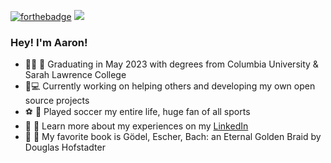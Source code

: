 
[![forthebadge](https://forthebadge.com/images/badges/powered-by-flux-capacitor.svg)](https://forthebadge.com) 
![](https://komarev.com/ghpvc/?username=AaronAshery&style=plastic)
### Hey! I'm Aaron!  

* :man_student: :school: Graduating in May 2023 with degrees from Columbia University & Sarah Lawrence College
* 🔭💻 Currently working on helping others and developing my own open source projects
* :soccer: :football: Played soccer my entire life, huge fan of all sports
* :link: :page_with_curl: Learn more about my experiences on my [LinkedIn](https://www.linkedin.com/in/aaron-ashery/ "LinkedIn")
* :book: :thought_balloon: My favorite book is Gödel, Escher, Bach: an Eternal Golden Braid by Douglas Hofstadter

<!-- ![ex](https://github.com/AaronAshery/github/last-commit/:user/:repo) -->

<!--
**AaronAshery/AaronAshery** is a ✨ _special_ ✨ repository because its `README.md` (this file) appears on your GitHub profile.

Here are some ideas to get you started:

- 🔭 I’m currently working on ...
- 🌱 I’m currently learning ...
- 👯 I’m looking to collaborate on ...
- 🤔 I’m looking for help with ...
- 💬 Ask me about ...
- 📫 How to reach me: ...
- 😄 Pronouns: ...
- ⚡ Fun fact: ...

I am currently in my final semester of undergraduate studies at Columbia University. Previously I attended Sarah Lawrence College where I had the oppurtunity to play division III soccer and began liberal arts studies. It was at Sarah Lawrence where I was introduced to computer science and I never looked back. Being a huge sports fan I have a lot fun mixing computer science with the world of sports. I would love to collaborate with anybody who likes to do the same!


![Gamecube](https://img.shields.io/badge/Gamecube-6A5FBB?style=for-the-badge&logo=nintendo-gamecube&logoColor=white)
<p><img align="left" src="https://github-readme-stats.vercel.app/api/top-langs?username=AaronAshery&show_icons=true&locale=en&layout=compact" alt="AaronAshery" /></p>

-->


